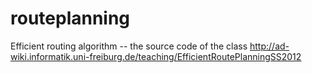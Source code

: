 # routeplanning
Efficient routing algorithm -- the source code of the class http://ad-wiki.informatik.uni-freiburg.de/teaching/EfficientRoutePlanningSS2012
